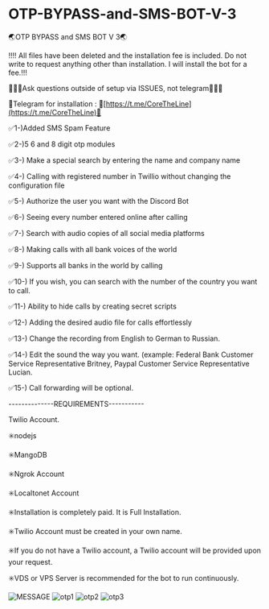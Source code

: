 # OTP-BYPASS-and-SMS-BOT-V-3
🌏OTP BYPASS and SMS BOT V 3🌏

!!!! All files have been deleted and the installation fee is included. Do not write to request anything other than installation.
I will install the bot for a fee.!!!

👨‍👨‍👦‍Ask questions outside of setup via ISSUES, not telegram👨‍👨‍👦

👘Telegram for installation : 🤖[‍https://t.me/CoreTheLine](https://t.me/CoreTheLine)🤖



✅1-)Added SMS Spam Feature

✅2-)5 6 and 8 digit otp modules 

✅3-) Make a special search by entering the name and company name

✅4-) Calling with registered number in Twillio without changing the configuration file

✅5-) Authorize the user you want with the Discord Bot

✅6-) Seeing every number entered online after calling

✅7-) Search with audio copies of all social media platforms

✅8-) Making calls with all bank voices of the world

✅9-) Supports all banks in the world by calling

✅10-) If you wish, you can search with the number of the country you want to call.

✅11-) Ability to hide calls by creating secret scripts

✅12-) Adding the desired audio file for calls effortlessly

✅13-) Change the recording from English to German to Russian.

✅14-) Edit the sound the way you want. (example: Federal Bank Customer Service Representative Britney, Paypal Customer Service Representative Lucian.

✅15-) Call forwarding will be optional.

--------------REQUIREMENTS-----------

Twilio Account.

✳️nodejs

✳️MangoDB

✳️Ngrok Account

✳️Localtonet Account

✳️Installation is completely paid. It is Full Installation.

✳️Twilio Account must be created in your own name.

✳️If you do not have a Twilio account, a Twilio account will be provided upon your request.

✳️VDS or VPS Server is recommended for the bot to run continuously.

![MESSAGE](https://user-images.githubusercontent.com/92768020/197740599-adae458e-2d4c-46fc-b0c3-8507eccd1d3b.png)
![otp1](https://user-images.githubusercontent.com/92768020/197740604-5b03f01d-a278-4279-9df5-fd8c5de953ed.png)
![otp2](https://user-images.githubusercontent.com/92768020/197740609-71053a17-5487-4c87-b858-b14ed69e86ae.png)
![otp3](https://user-images.githubusercontent.com/92768020/197740615-e6f202ae-4b9f-4dd2-a1c8-d327b0329690.png)
